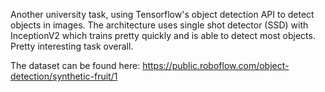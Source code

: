 Another university task, using Tensorflow's object detection API to detect objects in images. The architecture uses single shot detector (SSD) with InceptionV2 which
trains pretty quickly and is able to detect most objects. Pretty interesting task overall.

The dataset can be found here: https://public.roboflow.com/object-detection/synthetic-fruit/1
